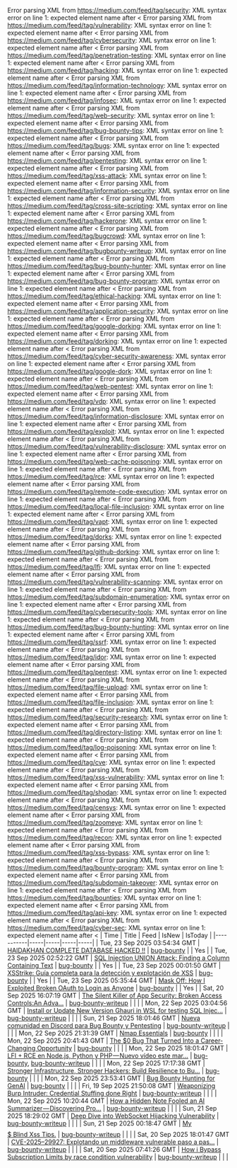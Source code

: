 Error parsing XML from https://medium.com/feed/tag/security: XML syntax error on line 1: expected element name after <
Error parsing XML from https://medium.com/feed/tag/vulnerability: XML syntax error on line 1: expected element name after <
Error parsing XML from https://medium.com/feed/tag/cybersecurity: XML syntax error on line 1: expected element name after <
Error parsing XML from https://medium.com/feed/tag/penetration-testing: XML syntax error on line 1: expected element name after <
Error parsing XML from https://medium.com/feed/tag/hacking: XML syntax error on line 1: expected element name after <
Error parsing XML from https://medium.com/feed/tag/information-technology: XML syntax error on line 1: expected element name after <
Error parsing XML from https://medium.com/feed/tag/infosec: XML syntax error on line 1: expected element name after <
Error parsing XML from https://medium.com/feed/tag/web-security: XML syntax error on line 1: expected element name after <
Error parsing XML from https://medium.com/feed/tag/bug-bounty-tips: XML syntax error on line 1: expected element name after <
Error parsing XML from https://medium.com/feed/tag/bugs: XML syntax error on line 1: expected element name after <
Error parsing XML from https://medium.com/feed/tag/pentesting: XML syntax error on line 1: expected element name after <
Error parsing XML from https://medium.com/feed/tag/xss-attack: XML syntax error on line 1: expected element name after <
Error parsing XML from https://medium.com/feed/tag/information-security: XML syntax error on line 1: expected element name after <
Error parsing XML from https://medium.com/feed/tag/cross-site-scripting: XML syntax error on line 1: expected element name after <
Error parsing XML from https://medium.com/feed/tag/hackerone: XML syntax error on line 1: expected element name after <
Error parsing XML from https://medium.com/feed/tag/bugcrowd: XML syntax error on line 1: expected element name after <
Error parsing XML from https://medium.com/feed/tag/bugbounty-writeup: XML syntax error on line 1: expected element name after <
Error parsing XML from https://medium.com/feed/tag/bug-bounty-hunter: XML syntax error on line 1: expected element name after <
Error parsing XML from https://medium.com/feed/tag/bug-bounty-program: XML syntax error on line 1: expected element name after <
Error parsing XML from https://medium.com/feed/tag/ethical-hacking: XML syntax error on line 1: expected element name after <
Error parsing XML from https://medium.com/feed/tag/application-security: XML syntax error on line 1: expected element name after <
Error parsing XML from https://medium.com/feed/tag/google-dorking: XML syntax error on line 1: expected element name after <
Error parsing XML from https://medium.com/feed/tag/dorking: XML syntax error on line 1: expected element name after <
Error parsing XML from https://medium.com/feed/tag/cyber-security-awareness: XML syntax error on line 1: expected element name after <
Error parsing XML from https://medium.com/feed/tag/google-dork: XML syntax error on line 1: expected element name after <
Error parsing XML from https://medium.com/feed/tag/web-pentest: XML syntax error on line 1: expected element name after <
Error parsing XML from https://medium.com/feed/tag/vdp: XML syntax error on line 1: expected element name after <
Error parsing XML from https://medium.com/feed/tag/information-disclosure: XML syntax error on line 1: expected element name after <
Error parsing XML from https://medium.com/feed/tag/exploit: XML syntax error on line 1: expected element name after <
Error parsing XML from https://medium.com/feed/tag/vulnerability-disclosure: XML syntax error on line 1: expected element name after <
Error parsing XML from https://medium.com/feed/tag/web-cache-poisoning: XML syntax error on line 1: expected element name after <
Error parsing XML from https://medium.com/feed/tag/rce: XML syntax error on line 1: expected element name after <
Error parsing XML from https://medium.com/feed/tag/remote-code-execution: XML syntax error on line 1: expected element name after <
Error parsing XML from https://medium.com/feed/tag/local-file-inclusion: XML syntax error on line 1: expected element name after <
Error parsing XML from https://medium.com/feed/tag/vapt: XML syntax error on line 1: expected element name after <
Error parsing XML from https://medium.com/feed/tag/dorks: XML syntax error on line 1: expected element name after <
Error parsing XML from https://medium.com/feed/tag/github-dorking: XML syntax error on line 1: expected element name after <
Error parsing XML from https://medium.com/feed/tag/lfi: XML syntax error on line 1: expected element name after <
Error parsing XML from https://medium.com/feed/tag/vulnerability-scanning: XML syntax error on line 1: expected element name after <
Error parsing XML from https://medium.com/feed/tag/subdomain-enumeration: XML syntax error on line 1: expected element name after <
Error parsing XML from https://medium.com/feed/tag/cybersecurity-tools: XML syntax error on line 1: expected element name after <
Error parsing XML from https://medium.com/feed/tag/bug-bounty-hunting: XML syntax error on line 1: expected element name after <
Error parsing XML from https://medium.com/feed/tag/ssrf: XML syntax error on line 1: expected element name after <
Error parsing XML from https://medium.com/feed/tag/idor: XML syntax error on line 1: expected element name after <
Error parsing XML from https://medium.com/feed/tag/pentest: XML syntax error on line 1: expected element name after <
Error parsing XML from https://medium.com/feed/tag/file-upload: XML syntax error on line 1: expected element name after <
Error parsing XML from https://medium.com/feed/tag/file-inclusion: XML syntax error on line 1: expected element name after <
Error parsing XML from https://medium.com/feed/tag/security-research: XML syntax error on line 1: expected element name after <
Error parsing XML from https://medium.com/feed/tag/directory-listing: XML syntax error on line 1: expected element name after <
Error parsing XML from https://medium.com/feed/tag/log-poisoning: XML syntax error on line 1: expected element name after <
Error parsing XML from https://medium.com/feed/tag/cve: XML syntax error on line 1: expected element name after <
Error parsing XML from https://medium.com/feed/tag/xss-vulnerability: XML syntax error on line 1: expected element name after <
Error parsing XML from https://medium.com/feed/tag/shodan: XML syntax error on line 1: expected element name after <
Error parsing XML from https://medium.com/feed/tag/censys: XML syntax error on line 1: expected element name after <
Error parsing XML from https://medium.com/feed/tag/zoomeye: XML syntax error on line 1: expected element name after <
Error parsing XML from https://medium.com/feed/tag/recon: XML syntax error on line 1: expected element name after <
Error parsing XML from https://medium.com/feed/tag/xss-bypass: XML syntax error on line 1: expected element name after <
Error parsing XML from https://medium.com/feed/tag/bounty-program: XML syntax error on line 1: expected element name after <
Error parsing XML from https://medium.com/feed/tag/subdomain-takeover: XML syntax error on line 1: expected element name after <
Error parsing XML from https://medium.com/feed/tag/bounties: XML syntax error on line 1: expected element name after <
Error parsing XML from https://medium.com/feed/tag/api-key: XML syntax error on line 1: expected element name after <
Error parsing XML from https://medium.com/feed/tag/cyber-sec: XML syntax error on line 1: expected element name after <
| Time | Title | Feed | IsNew | IsToday |
|-----------|-----|-----|-----|-----|
| Tue, 23 Sep 2025 03:54:34 GMT | [HAIDAKHAN COMPLETE DATABASE HACKED !!](https://freedium.cfd/https://medium.com/p/db5d2731b236) | [bug-bounty](https://medium.com/feed/tag/bug-bounty) |  | Yes |
| Tue, 23 Sep 2025 02:52:22 GMT | [SQL Injection UNION Attack: Finding a Column Containing Text](https://freedium.cfd/https://medium.com/p/662cea789110) | [bug-bounty](https://medium.com/feed/tag/bug-bounty) |  | Yes |
| Tue, 23 Sep 2025 00:01:50 GMT | [XSStrike: Guía completa para la detección y explotación de XSS](https://freedium.cfd/https://medium.com/p/ff1447a69eac) | [bug-bounty](https://medium.com/feed/tag/bug-bounty) |  | Yes |
| Tue, 23 Sep 2025 05:35:44 GMT | [ Mask Off: How I Exploited Broken OAuth to Login as Anyone](https://freedium.cfd/https://medium.com/p/f1ce3c88d9b2) | [bug-bounty](https://medium.com/feed/tag/bug-bounty) |  | Yes |
| Sat, 20 Sep 2025 16:07:19 GMT | [The Silent Killer of App Security: Broken Access Controls:An Adva...](https://freedium.cfd/https://medium.com/p/faabdb8ba36b) | [bug-bounty-writeup](https://medium.com/feed/tag/bug-bounty-writeup) |  |  |
| Mon, 22 Sep 2025 03:04:56 GMT | [Install or Update New Version Ghauri in WSL for testing SQL Injec...](https://freedium.cfd/https://medium.com/p/0f626a218190) | [bug-bounty-writeup](https://medium.com/feed/tag/bug-bounty-writeup) |  |  |
| Sun, 21 Sep 2025 18:01:46 GMT | [ Nueva comunidad en Discord para Bug Bounty y Pentesting](https://freedium.cfd/https://medium.com/p/49f8f0a14a56) | [bug-bounty-writeup](https://medium.com/feed/tag/bug-bounty-writeup) |  |  |
| Mon, 22 Sep 2025 21:31:39 GMT | [Nmap Essentials](https://freedium.cfd/https://medium.com/p/43e8f0b6c0f1) | [bug-bounty](https://medium.com/feed/tag/bug-bounty) |  |  |
| Mon, 22 Sep 2025 20:41:43 GMT | [The $0 Bug That Turned Into a Career-Changing Opportunity](https://freedium.cfd/https://medium.com/p/be976f0b7d3f) | [bug-bounty](https://medium.com/feed/tag/bug-bounty) |  |  |
| Mon, 22 Sep 2025 18:01:47 GMT | [ LFI + RCE en Node.js, Python y PHP — Nuevo vídeo este mar...](https://freedium.cfd/https://medium.com/p/370c1a0e84d9) | [bug-bounty](https://medium.com/feed/tag/bug-bounty), [bug-bounty-writeup](https://medium.com/feed/tag/bug-bounty-writeup) |  |  |
| Mon, 22 Sep 2025 17:17:38 GMT | [Stronger Infrastructure, Stronger Hackers: Build Resilience to Bu...](https://freedium.cfd/https://medium.com/p/b1584db39c44) | [bug-bounty](https://medium.com/feed/tag/bug-bounty) |  |  |
| Mon, 22 Sep 2025 23:53:41 GMT | [Bug Bounty Hunting for GenAI](https://freedium.cfd/https://medium.com/p/78b66f0b3323) | [bug-bounty](https://medium.com/feed/tag/bug-bounty) |  |  |
| Fri, 19 Sep 2025 21:50:08 GMT | [Weaponizing Burp Intruder: Credential Stuffing done Right](https://freedium.cfd/https://medium.com/p/f91fa3121bb9) | [bug-bounty-writeup](https://medium.com/feed/tag/bug-bounty-writeup) |  |  |
| Mon, 22 Sep 2025 10:20:44 GMT | [How a Hidden Note Fooled an AI Summarizer — Discovering Pro...](https://freedium.cfd/https://medium.com/p/8bc189b37704) | [bug-bounty-writeup](https://medium.com/feed/tag/bug-bounty-writeup) |  |  |
| Sun, 21 Sep 2025 18:29:02 GMT | [Deep Dive into WebSocket Hijacking Vulnerability](https://freedium.cfd/https://medium.com/p/42d8c5773944) | [bug-bounty-writeup](https://medium.com/feed/tag/bug-bounty-writeup) |  |  |
| Sun, 21 Sep 2025 00:18:47 GMT | [My $$$$$ Blind Xss Tips.](https://freedium.cfd/https://medium.com/p/481aa48d9651) | [bug-bounty-writeup](https://medium.com/feed/tag/bug-bounty-writeup) |  |  |
| Sat, 20 Sep 2025 18:01:47 GMT | [ CVE-2025–29927: Explotando un middleware vulnerable paso a pas...](https://freedium.cfd/https://medium.com/p/e65a2a58f735) | [bug-bounty-writeup](https://medium.com/feed/tag/bug-bounty-writeup) |  |  |
| Sat, 20 Sep 2025 07:41:26 GMT | [How i Bypass Subscription Limits by race condition vulnerability](https://freedium.cfd/https://medium.com/p/cecfaacd07e7) | [bug-bounty-writeup](https://medium.com/feed/tag/bug-bounty-writeup) |  |  |
